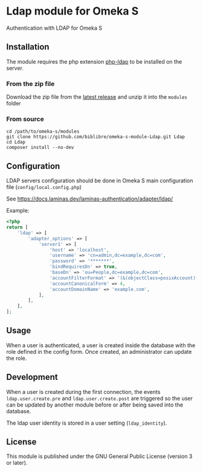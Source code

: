 # Ldap module for Omeka S

Authentication with LDAP for Omeka S

## Installation

The module requires the php extension
[php-ldap](https://www.php.net/manual/en/book.ldap.php)
to be installed on the server.

### From the zip file

Download the zip file from the
[latest release](https://github.com/biblibre/omeka-s-module-Ldap/releases/latest)
and unzip it into the `modules` folder

### From source

```
cd /path/to/omeka-s/modules
git clone https://github.com/biblibre/omeka-s-module-Ldap.git Ldap
cd Ldap
composer install --no-dev
```

## Configuration

LDAP servers configuration should be done in Omeka S main configuration file
(`config/local.config.php`)

See https://docs.laminas.dev/laminas-authentication/adapter/ldap/

Example:

```php
<?php
return [
    'ldap' => [
        'adapter_options' => [
            'server1' => [
                'host' => 'localhost',
                'username' => 'cn=admin,dc=example,dc=com',
                'password' => '*******',
                'bindRequiresDn' => true,
                'baseDn' => 'ou=People,dc=example,dc=com',
                'accountFilterFormat' => '(&(objectClass=posixAccount)(uid=%s))',
                'accountCanonicalForm' => 4,
                'accountDomainName' => 'example.com',
            ],
        ],
    ],
];
```

## Usage

When a user is authenticated, a user is created inside the database with the
role defined in the config form. Once created, an administrator can update the
role.

## Development

When a user is created during the first connection, the events
`ldap.user.create.pre` and `ldap.user.create.post` are triggered so the user
can be updated by another module before or after being saved into the database.

The ldap user identity is stored in a user setting (`ldap_identity`).

## License

This module is published under the GNU General Public License (version 3 or later).
